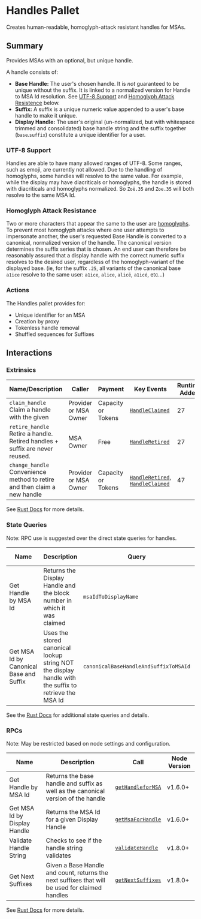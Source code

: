 # Handles Pallet

Creates human-readable, homoglyph-attack resistant handles for MSAs.

## Summary

Provides MSAs with an optional, but unique handle.

A handle consists of:
- **Base Handle:** The user's chosen handle. It is *not* guaranteed to be unique without the suffix. It is linked to a normalized version for Handle to MSA Id resolution. See [UTF-8 Support](#utf-8-support) and [Homoglyph Attack Resistence](#homoglyph-attack-resistence) below.
- **Suffix:** A suffix is a unique numeric value appended to a user's base handle to make it unique.
- **Display Handle:** The user's original (un-normalized, but with whitespace trimmed and consolidated) base handle string and the suffix together (`base`.`suffix`) constitute a unique identifier for a user.

### UTF-8 Support

Handles are able to have many allowed ranges of UTF-8.
Some ranges, such as emoji, are currently not allowed.
Due to the handling of homoglyphs, some handles will resolve to the same value.
For example, while the display may have diacriticals or homoglyphs, the handle is stored with diacriticals and homoglyphs normalized.
So `Zoë.35` and `Zoe.35` will both resolve to the same MSA Id.

### Homoglyph Attack Resistance

Two or more characters that appear the same to the user are [homoglyphs](https://en.wikipedia.org/wiki/Homoglyph).
To prevent most homoglyph attacks where one user attempts to impersonate another, the user's requested Base Handle is converted to a canonical, normalized version of the handle.
The canonical version determines the suffix series that is chosen.
An end user can therefore be reasonably assured that a display handle with the correct numeric suffix resolves to the desired user, regardless of the homoglyph-variant of the displayed base. (ie, for the suffix `.25`, all variants of the canonical base `a1ice` resolve to the same user: `a1ice`, `alice`, `alicë`, `a1icé`, etc...)


### Actions

The Handles pallet provides for:

- Unique identifier for an MSA
- Creation by proxy
- Tokenless handle removal
- Shuffled sequences for Suffixes

## Interactions

### Extrinsics

| Name/Description                 | Caller        | Payment | Key Events                                                                                                    | Runtime Added |
| -------------------------------- | ------------- | ------- | ------------------------------------------------------------------------------------------------------------- | ------------- |
| `claim_handle`<br />Claim a handle with the given  | Provider or MSA Owner | Capacity or Tokens  | [`HandleClaimed`](https://frequency-chain.github.io/frequency/pallet_handles/pallet/enum.Event.html#variant.HandleClaimed) | 27             |
| `retire_handle`<br />Retire a handle. Retired handles + suffix are never reused.   | MSA Owner | Free  | [`HandleRetired`](https://frequency-chain.github.io/frequency/pallet_handles/pallet/enum.Event.html#variant.HandleRetired) | 27             |
| `change_handle`<br />Convenience method to retire and then claim a new handle  | Provider or MSA Owner | Capacity or Tokens  | [`HandleRetired`](https://frequency-chain.github.io/frequency/pallet_handles/pallet/enum.Event.html#variant.HandleRetired), [`HandleClaimed`](https://frequency-chain.github.io/frequency/{pallet_name}/pallet/enum.Event.html#variant.HandleClaimed) | 47             |

See [Rust Docs](https://frequency-chain.github.io/frequency/pallet_handles/pallet/struct.Pallet.html) for more details.

### State Queries

Note: RPC use is suggested over the direct state queries for handles.

| Name      | Description         | Query                    | Runtime Added |
| --------- | ------------------- | ------------------------ | ------------- |
| Get Handle by MSA Id  | Returns the Display Handle and the block number in which it was claimed   | `msaIdToDisplayName` | 29             |
| Get MSA Id by Canonical Base and Suffix  | Uses the stored canonical lookup string NOT the display handle with the suffix to retrieve the MSA Id   | `canonicalBaseHandleAndSuffixToMSAId` | 29             |

See the [Rust Docs](https://frequency-chain.github.io/frequency/pallet_handles/pallet/storage_types/index.html) for additional state queries and details.

### RPCs

Note: May be restricted based on node settings and configuration.

| Name    | Description       | Call                                                                                                 | Node Version |
| ------- | ----------------- | ---------------------------------------------------------------------------------------------------- | ------------ |
| Get Handle by MSA Id | Returns the base handle and suffix as well as the canonical version of the handle | [`getHandleforMSA`](https://frequency-chain.github.io/frequency/pallet_handles_rpc/trait.HandlesApiServer.html#tymethod.get_handle_for_msa) | v1.6.0+      |
| Get MSA Id by Display Handle | Returns the MSA Id for a given Display Handle | [`getMsaForHandle`](https://frequency-chain.github.io/frequency/pallet_handles_rpc/trait.HandlesApiServer.html#tymethod.get_handle_for_msa) | v1.6.0+      |
| Validate Handle String | Checks to see if the handle string validates | [`validateHandle`](https://frequency-chain.github.io/frequency/pallet_handles_rpc/trait.HandlesApiServer.html#tymethod.validate_handle) | v1.8.0+      |
| Get Next Suffixes | Given a Base Handle and count, returns the next suffixes that will be used for claimed handles | [`getNextSuffixes`](https://frequency-chain.github.io/frequency/pallet_handles_rpc/trait.HandlesApiServer.html#tymethod.get_next_suffixes) | v1.8.0+      |

See [Rust Docs](https://frequency-chain.github.io/frequency/pallet_handles_rpc/trait.HandlesApiServer.html) for more details.
